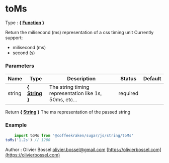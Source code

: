 # toMs

<!-- @namespace: sugar.js.string.toMs -->

Type : **{ [Function](https://developer.mozilla.org/fr/docs/Web/JavaScript/Reference/Objets_globaux/Function) }**


Return the milisecond (ms) representation of a css timing unit
Currently support:
- milisecond (ms)
- second (s)



### Parameters
Name  |  Type  |  Description  |  Status  |  Default
------------  |  ------------  |  ------------  |  ------------  |  ------------
string  |  **{ [String](https://developer.mozilla.org/fr/docs/Web/JavaScript/Reference/Objets_globaux/String) }**  |  The string timing representation like 1s, 50ms, etc...  |  required  |

Return **{ [String](https://developer.mozilla.org/fr/docs/Web/JavaScript/Reference/Objets_globaux/String) }** The ms representation of the passed string

### Example
```js
	import toMs from '@coffeekraken/sugar/js/string/toMs'
toMs('1.2s') // 1200
```
Author : Olivier Bossel [olivier.bossel@gmail.com](mailto:olivier.bossel@gmail.com) [https://olivierbossel.com](https://olivierbossel.com)